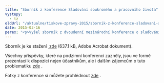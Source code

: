```yaml
---
title: "Sborník z konference Slaďování soukromého a pracovního života"
vystupy:
  - tz
oldUrl: "/aktualne/tiskove-zpravy-2015/sbornik-z-konference-sladovani-soukromeho-a-pracovniho-zivota/"
date: 2015-03-16
perex: "<p>Vyšel sborník z dvoudenní mezinárodní konference o slaďování soukromého a pracovního života. </p>"
---
```


<!-- imported from the old website -->

<p>Sborník je ke stažení <a title="Otevření do nového okna" href="/uploads-importPublikace/Sladovani-2015_CZ.pdf" target="_blank"><img alt="" src="https://test.ochrance.cz/typo3/ext/od_linkdesc/icons/pdf.gif" class="od_linkdesc_icon" /> zde</a> (637.1 kB, Adobe Acrobat dokument).</p><p>Všechny příspěvky, které na podzimní konferenci zazněly, jsou ve formě prezentací k dispozici nejen účastníkům, ale i dalším zájemcům o tuto problematiku <a title="Otevření do nového okna" href="http://spolecne.ochrance.cz/dokumenty-ke-stazeni/konference/konference-sladovani-soukromeho-a-pracovniho-zivotawork-life-balance/#c1003534" target="_blank">zde</a> .</p><p>Fotky z konference si můžete prohlédnout <a title="Otevření do nového okna" href="http://spolecne.ochrance.cz/fotogalerie/konference-work-life-balance/" target="_blank">zde</a> .</p>
